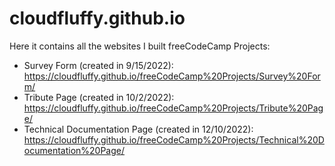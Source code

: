 # cloudfluffy.github.io
Here it contains all the websites I built
freeCodeCamp Projects:
- Survey Form (created in 9/15/2022): https://cloudfluffy.github.io/freeCodeCamp%20Projects/Survey%20Form/
- Tribute Page (created in 10/2/2022): https://cloudfluffy.github.io/freeCodeCamp%20Projects/Tribute%20Page/
- Technical Documentation Page (created in 12/10/2022): https://cloudfluffy.github.io/freeCodeCamp%20Projects/Technical%20Documentation%20Page/
